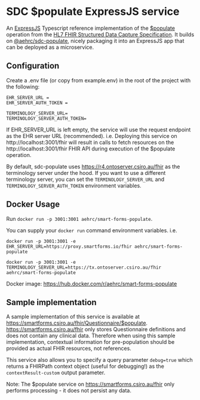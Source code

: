 # SDC $populate ExpressJS service

An [ExpressJS](https://expressjs.com/) Typescript reference implementation of the [$populate](http://hl7.org/fhir/uv/sdc/OperationDefinition-Questionnaire-populate.html) operation from the [HL7 FHIR Structured Data Capture Specification](http://hl7.org/fhir/uv/sdc/ImplementationGuide/hl7.fhir.uv.sdc).
It builds on [@aehrc/sdc-populate](https://www.npmjs.com/package/@aehrc/sdc-populate), nicely packaging it into an ExpressJS app that can be deployed as a microservice.

## Configuration
Create a .env file (or copy from example.env) in the root of the project with the following:
```env
EHR_SERVER_URL =
EHR_SERVER_AUTH_TOKEN =

TERMINOLOGY_SERVER_URL=
TERMINOLOGY_SERVER_AUTH_TOKEN=
```

If EHR_SERVER_URL is left empty, the service will use the request endpoint as the EHR server URL (recommended).
i.e. Deploying this service on http://localhost:3001/fhir will result in calls to fetch resources on the http://localhost:3001/fhir FHIR API during execution of the $populate operation.

By default, sdc-populate uses https://r4.ontoserver.csiro.au/fhir as the terminology server under the hood. If you want to use a different terminology server, you can set the `TERMINOLOGY_SERVER_URL` and `TERMINOLOGY_SERVER_AUTH_TOKEN` environment variables.

## Docker Usage

Run `docker run -p 3001:3001 aehrc/smart-forms-populate`.

You can supply your `docker run` command environment variables. i.e.

```docker run -p 3001:3001 -e EHR_SERVER_URL=https://proxy.smartforms.io/fhir aehrc/smart-forms-populate```

```docker run -p 3001:3001 -e TERMINOLOGY_SERVER_URL=https://tx.ontoserver.csiro.au/fhir aehrc/smart-forms-populate```

Docker image: https://hub.docker.com/r/aehrc/smart-forms-populate

## Sample implementation
A sample implementation of this service is available at https://smartforms.csiro.au/fhir/Questionnaire/$populate.
https://smartforms.csiro.au/fhir only stores Questionnaire definitions and does not contain any clinical data. Therefore when using this sample implementation, contextual information for pre-population should be provided as actual FHIR resources, not references.

This service also allows you to specify a query parameter `debug=true` which returns a FHIRPath context object (useful for debugging!) as the `contextResult-custom` output parameter.

Note: The $populate service on https://smartforms.csiro.au/fhir only performs processing - it does not persist any data.
